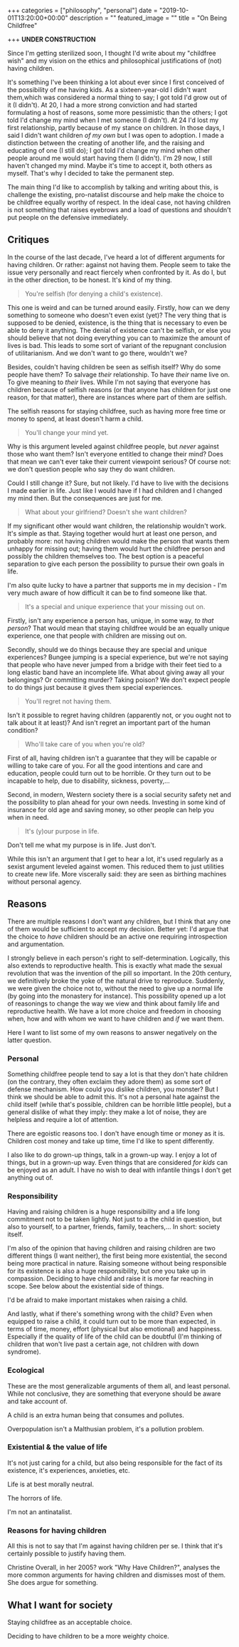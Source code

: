 +++
categories = ["philosophy", "personal"]
date = "2019-10-01T13:20:00+00:00"
description = ""
featured_image = ""
title = "On Being Childfree"

+++
**UNDER CONSTRUCTION**

Since I'm getting sterilized soon, I thought I'd write about my "childfree wish" and my vision on the ethics and philosophical justifications of (not) having children.

It's something I've been thinking a lot about ever since I first conceived of the possibility of me having kids. As a sixteen-year-old I didn't want them,which was considered a normal thing to say; I got told I'd grow out of it (I didn't). At 20, I had a more strong conviction and had started formulating a host of reasons, some more pessimistic than the others; I got told I'd change my mind when I met someone (I didn't). At 24 I'd lost my first relationship, partly because of my stance on children. In those days, I said I didn't want children _of my own_ but I was open to adoption. I made a distinction between the creating of another life, and the raising and educating of one (I still do); I got told I'd change my mind when other people around me would start having them (I didn't). I'm 29 now, I still haven't changed my mind. Maybe it's time to accept it, both others as myself. That's why I decided to take the permanent step.

<!--more-->

The main thing I'd like to accomplish by talking and writing about this, is challenge the existing, pro-natalist discourse and help make the choice to be childfree equally worthy of respect. In the ideal case, not having children is not something that raises eyebrows and a load of questions and shouldn't put people on the defensive immediately.

## Critiques

In the course of the last decade, I've heard a lot of different arguments for having children. Or rather: against not having them. People seem to take the issue very personally and react fiercely when confronted by it. As do I, but in the other direction, to be honest. It's kind of my thing.

> You're selfish (for denying a child's existence).

This one is weird and can be turned around easily. Firstly, how can we deny something to someone who doesn't even exist (yet)? The very thing that is supposed to be denied, existence, is the thing that is necessary to even be able to deny it anything. The denial of existence can't be selfish, or else you should believe that not doing everything you can to maximize the amount of lives is bad. This leads to some sort of variant of the repugnant conclusion of utilitarianism. And we don't want to go there, wouldn't we?

Besides, couldn't having children be seen as selfish itself? Why do some people have them? To salvage _their_ relationship. To have _their_ name live on. To give meaning to _their_ lives. While I'm not saying that everyone has children because of selfish reasons (or that anyone has children for just one reason, for that matter), there are instances where part of them are selfish.

The selfish reasons for staying childfree, such as having more free time or money to spend, at least doesn't harm a child.

> You'll change your mind yet.

Why is this argument leveled against childfree people, but _never_ against those who want them? Isn't everyone entitled to change their mind? Does that mean we can't ever take their current viewpoint serious? Of course not: we don't question people who say they do want children.

Could I still change it? Sure, but not likely. I'd have to live with the decisions I made earlier in life. Just like I would have if I had children and I changed my mind then. But the consequences are just for me.

> What about your girlfriend? Doesn't she want children?

If my significant other would want children, the relationship wouldn't work. It's simple as that. Staying together would hurt at least one person, and probably more: not having children would make the person that wants them unhappy for missing out; having them would hurt the childfree person and possibly the children themselves too. The best option is a peaceful separation to give each person the possibility to pursue their own goals in life.

I'm also quite lucky to have a partner that supports me in my decision - I'm very much aware of how difficult it can be to find someone like that.

> It's a special and unique experience that your missing out on.

Firstly, isn't any experience a person has, unique, in some way, _to that person_? That would mean that staying childfree would be an equally unique experience, one that people with children are missing out on.

Secondly, should we do things because they are special and unique experiences? Bungee jumping is a special experience, but we're not saying that people who have never jumped from a bridge with their feet tied to a long elastic band have an incomplete life. What about giving away all your belongings? Or committing murder? Taking poison? We don't expect people to do things just because it gives them special experiences.

> You'll regret not having them.

Isn't it possible to regret having children (apparently not, or you ought not to talk about it at least)? And isn't regret an important part of the human condition?

> Who'll take care of you when you're old?

First of all, having children isn't a guarantee that they will be capable or willing to take care of you. For all the good intentions and care and education, people could turn out to be horrible. Or they turn out to be incapable to help, due to disability, sickness, poverty,...

Second, in modern, Western society there is a social security safety net and the possibility to plan ahead for your own needs. Investing in some kind of insurance for old age and saving money, so other people can help you when in need.

> It's (y)our purpose in life.

Don't tell me what my purpose is in life. Just don't.

While this isn't an argument that I get to hear a lot, it's used regularly as a sexist argument leveled against women. This reduced them to just utilities to create new life. More viscerally said: they are seen as birthing machines without personal agency.

## Reasons

There are multiple reasons I don't want any children, but I think that any one of them would be sufficient to accept my decision. Better yet: I'd argue that the choice to _have_ children should be an active one requiring introspection and argumentation.

I strongly believe in each person's right to self-determination. Logically, this also extends to reproductive health. This is exactly what made the sexual revolution that was the invention of the pill so important. In the 20th century, we definitively broke the yoke of the natural drive to reproduce. Suddenly, we were given the choice not to, without the need to give up a normal life (by going into the monastery for instance). This possibility opened up a lot of reasonings to change the way we view and think about family life and reproductive health. We have a lot more choice and freedom in choosing when, how and with whom we want to have children and _if_ we want them.

Here I want to list some of my own reasons to answer negatively on the latter question.

### Personal

Something childfree people tend to say a lot is that they don't hate children (on the contrary, they often exclaim they adore them) as some sort of defense mechanism. How could you dislike children, you monster? But I think we should be able to admit this. It's not a personal hate against the child itself (while that's possible, children can be horrible little people), but a general dislike of what they imply: they make a lot of noise, they are helpless and require a lot of attention.

There are egoistic reasons too. I don't have enough time or money as it is. Children cost money and take up time, time I'd like to spent differently.

I also like to do grown-up things, talk in a grown-up way. I enjoy a lot of things, but in a grown-up way. Even things that are considered _for kids_ can be enjoyed as an adult. I have no wish to deal with infantile things I don't get anything out of.

### Responsibility

Having and raising children is a huge responsibility and a life long commitment not to be taken lightly. Not just to a the child in question, but also to yourself, to a partner, friends, family, teachers,... In short: society itself.

I'm also of  the opinion that having children and raising children are two different things (I want neither), the first being more existential, the second being more practical in nature. Raising someone without being responsible for its existence is also a huge responsibility, but one you take up in compassion. Deciding to have child and raise it is more far reaching in scope. See below about the existential side of things.

I'd be afraid to make important mistakes when raising a child.

And lastly, what if there's something wrong with the child? Even when equipped to raise a child, it could turn out to be more than expected, in terms of time, money, effort (physical but also emotional) and happiness. Especially if the quality of life of the child can be doubtful (I'm thinking of children that won't live past a certain age, not children with down syndrome). 

### Ecological

These are the most generalizable arguments of them all, and least personal. While not conclusive, they are something that everyone should be aware and take account of.

A child is an extra human being that consumes and pollutes.

Overpopulation isn't a Malthusian problem, it's a pollution problem.

### Existential & the value of life

It's not just caring for a child, but also being responsible for the fact of its existence, it's experiences, anxieties, etc.

Life is at best morally neutral.

The horrors of life.

I'm not an antinatalist.

### Reasons for having children

All this is not to say that I'm against having children per se. I think that it's certainly possible to justify having them.

Christine Overall, in her 2005? work "Why Have Children?", analyses the more common arguments for having children and dismisses most of them. She does argue for something.

## What I want for society

Staying childfree as an acceptable choice.

Deciding to have children to be a more weighty choice.